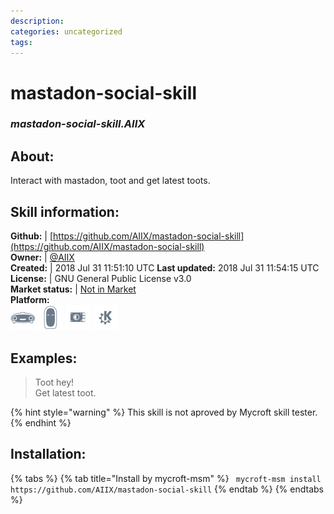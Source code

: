 ```yaml
--- 
description: 
categories: uncategorized   
tags:   
---
```


# mastadon-social-skill  
### _mastadon-social-skill.AIIX_  
## About:  
Interact with mastadon, toot and get latest toots.

## Skill information:  
**Github:** | [https://github.com/AIIX/mastadon-social-skill](https://github.com/AIIX/mastadon-social-skill)  
**Owner:** | [@AIIX](https://github.com/AIIX)  
**Created:** | 2018 Jul 31 11:51:10 UTC  **Last updated:** 2018 Jul 31 11:54:15 UTC  
**License:** | GNU General Public License v3.0  
**Market status:** | [Not in Market](https://market.mycroft.ai/skill/)  
**Platform:**  
 ![](../.gitbook/assets/mark-1-icon.png)  ![](../.gitbook/assets/mark-2-icon.png)  ![](../.gitbook/assets/picroft-icon.png)  ![](../.gitbook/assets/kde.png)   
## Examples:  
> Toot hey!  
> Get latest toot.  
  
{% hint style="warning" %}
This skill is not aproved by Mycroft skill tester.
{% endhint %}
    
## Installation:  
{% tabs %}
{% tab title="Install by mycroft-msm" %}
``` mycroft-msm install https://github.com/AIIX/mastadon-social-skill```
{% endtab %}
  {% endtabs %}
  